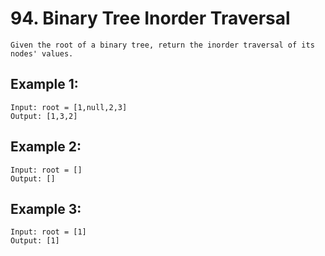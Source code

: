 # 94. Binary Tree Inorder Traversal
```
Given the root of a binary tree, return the inorder traversal of its nodes' values.
```
 
## Example 1:
```
Input: root = [1,null,2,3]
Output: [1,3,2]
```
## Example 2:
```
Input: root = []
Output: []
```
## Example 3:
```
Input: root = [1]
Output: [1]
```
